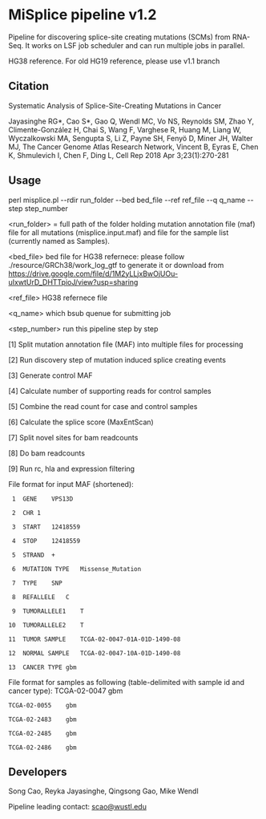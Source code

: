 # MiSplice pipeline v1.2 #

Pipeline for discovering splice-site creating mutations (SCMs) from RNA-Seq. It works on LSF job scheduler and can run multiple jobs in parallel. 

HG38 reference. For old HG19 reference, please use v1.1 branch

## Citation 

Systematic Analysis of Splice-Site-Creating Mutations in Cancer

Jayasinghe RG*, Cao S*, Gao Q, Wendl MC, Vo NS, Reynolds SM, Zhao Y, Climente-González H, Chai S, Wang F, Varghese R, Huang M, Liang W, Wyczalkowski MA, Sengupta S, Li Z, Payne SH, Fenyö D, Miner JH, Walter MJ, The Cancer Genome Atlas Research Network, Vincent B, Eyras E, Chen K, Shmulevich I, Chen F, Ding L,
Cell Rep 2018 Apr 3;23(1):270-281 

## Usage

perl misplice.pl --rdir run_folder --bed bed_file --ref ref_file --q q_name --step step_number

<run_folder> = full path of the folder holding mutation annotation file (maf) file for all mutations (misplice.input.maf) and file for the sample list (currently named as Samples).

<bed_file> bed file for HG38 refernece: please follow ./resource/GRCh38/work_log_gtf to generate it or download from https://drive.google.com/file/d/1M2yLLjxBwOjUOu-uIxwtUrD_DHTTpioJ/view?usp=sharing

<ref_file> HG38 refernece file
 
<q_name> which bsub quenue for submitting job

<step_number> run this pipeline step by step

[1] Split mutation annotation file (MAF) into multiple files for processing

[2] Run discovery step of mutation induced splice creating events

[3] Generate control MAF

[4] Calculate number of supporting reads for control samples

[5] Combine the read count for case and control samples
        
[6] Calculate the splice score (MaxEntScan)

[7] Split novel sites for bam readcounts 

[8] Do bam readcounts

[9] Run rc, hla and expression filtering 

File format for input MAF (shortened):
 
     1	GENE	VPS13D
    
	 2	CHR	1

     3	START	12418559

     4	STOP	12418559

     5	STRAND	+

     6	MUTATION TYPE	Missense_Mutation

     7	TYPE	SNP

     8	REFALLELE	C

     9	TUMORALLELE1	T

    10	TUMORALLELE2	T

    11	TUMOR SAMPLE	TCGA-02-0047-01A-01D-1490-08

    12	NORMAL SAMPLE	TCGA-02-0047-10A-01D-1490-08

    13	CANCER TYPE gbm

File format for samples as following (table-delimited with sample id and cancer type):
	TCGA-02-0047    gbm

	TCGA-02-0055    gbm

	TCGA-02-2483    gbm

	TCGA-02-2485    gbm

	TCGA-02-2486    gbm

## Developers  

Song Cao, Reyka Jayasinghe, Qingsong Gao, Mike Wendl

Pipeline leading contact: scao@wustl.edu

